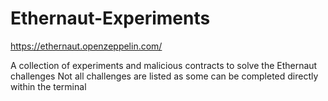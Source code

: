 # Ethernaut-Experiments

https://ethernaut.openzeppelin.com/

A collection of experiments and malicious contracts to solve the Ethernaut challenges
Not all challenges are listed as some can be completed directly within the terminal
